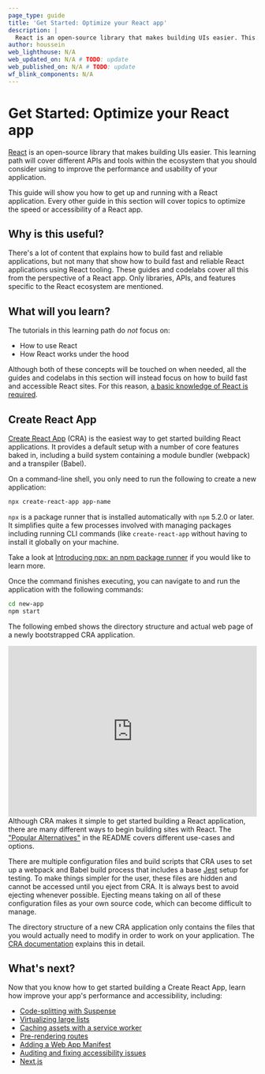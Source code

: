 ```yaml
---
page_type: guide
title: 'Get Started: Optimize your React app'
description: |
  React is an open-source library that makes building UIs easier. This learning path will cover different APIs and tools within the ecosystem that you should consider using to improve the performance and usability of your application.
author: houssein
web_lighthouse: N/A
web_updated_on: N/A # TODO: update
web_published_on: N/A # TODO: update
wf_blink_components: N/A
---
```


# Get Started: Optimize your React app

[React](https://reactjs.org/) is an open-source library that makes building UIs easier. This learning path will cover different APIs and tools within the ecosystem that you should consider using to improve the performance and usability of your application.

This guide will show you how to get up and running with a React application. Every other guide in this section will cover topics to optimize the speed or accessibility of a React app.

## Why is this useful?

There's a lot of content that explains how to build fast and reliable applications, but not many that show how to build fast and reliable React applications using React tooling. These guides and codelabs cover all this from the perspective of a React app. Only libraries, APIs, and features specific to the React ecosystem are mentioned.

## What will you learn?

The tutorials in this learning path do *not* focus on:

* How to use React
* How React works under the hood

Although both of these concepts will be touched on when needed, all the guides and codelabs in this section will instead focus on how to build fast and accessible React sites. For this reason, [a basic knowledge of React is required](https://reactjs.org/docs).

## Create React App

[Create React App](https://facebook.github.io/create-react-app/) (CRA) is the easiest way to get started building React applications. It provides a default setup with a number of core features baked in, including a build system containing a module bundler (webpack) and a transpiler (Babel).

On a command-line shell, you only need to run the following to create a new application:

```bash
npx create-react-app app-name
```

<div class="aside note">
<p><code>npx</code> is a package runner that is installed automatically with <code>npm</code> 5.2.0 or later. It simplifies quite a few processes involved with managing packages including running CLI commands (like <code>create-react-app</code> without having to install it globally on your machine.</p>

<p>Take a look at <a href="https://medium.com/@maybekatz/introducing-npx-an-npm-package-runner-55f7d4bd282b">Introducing npx: an npm package runner</a> if you would like to learn more.</p>
</div>

Once the command finishes executing, you can navigate to and run the application with the following commands:

```bash
cd new-app
npm start
```

The following embed shows the directory structure and actual web page of a newly bootstrapped CRA application.

<div class="glitch-embed-wrap" style="height: 346px; width: 100%;">
  <iframe
    src="https://glitch.com/embed/#!/embed/new-create-react-app?path=src/App.js&attributionHidden=true"
    alt="new-create-react-app on Glitch"
    style="height: 100%; width: 100%; border: 0;">
  </iframe>
</div>

<div class="aside note">
  Although CRA makes it simple to get started building a React application, there are many different ways to begin building sites with React. The <a href="https://github.com/facebook/create-react-app">"Popular Alternatives"</a> in the README covers different use-cases and options.
</div>

There are multiple configuration files and build scripts that CRA uses to set up a webpack and Babel build process that includes a base [Jest](https://jestjs.io/) setup for testing. To make things simpler for the user, these files are hidden and cannot be accessed until you eject from CRA. It is always best to avoid ejecting whenever possible. Ejecting means taking on all of these configuration files as your own source code, which can become difficult to manage.

The directory structure of a new CRA application only contains the files that you would actually need to modify in order to work on your application. The [CRA documentation](https://facebook.github.io/create-react-app/docs/folder-structure) explains this in detail.

## What's next?

Now that you know how to get started building a Create React App, learn how improve your app's performance and accessibility, including:

* [Code-splitting with Suspense](/react/code-splitting-suspense)
* [Virtualizing large lists](/react/virtualize-long-lists-react-window)
* [Caching assets with a service worker](/react/add-service-worker)
* [Pre-rendering routes](/react/prerender-routes)
* [Adding a Web App Manifest](/react/add-manifest)
* [Auditing and fixing accessibility issues](/react/accessibility-in-react)
* [Next.js](/react/next)